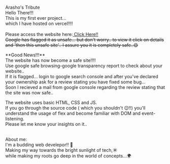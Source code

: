 <h>Arasho's Tribute</h>
<br>
Hello There!!!\
This is my first ever project...\
which I have hosted on vercel!!!!
<br><br>
Please access the website here:<a target="_blank" href="https://arashotribute.vercel.app/"> Click Here!! </a>
<br>
~~Google has flagged it as unsafe... but don't worry.. to view it click on details and 'then this unsafe site'.. I assure you it is completely safe..&#128516;~~
<p>
  **Good News!!!**<br>
  The website has now become a safe site!!!!<br>
  Use google safe browsing-google transparency report to check about your website..<br>
  If it is flagged... login to google search console and after you've declared your ownership ask for a review stating you have fixed some bug...<br>
  Soon I recieved a mail from google console regarding the review stating that the site was now safe..
</p>

The website uses basic HTML, CSS and JS.<br>
If you go through the source code ( which you shouldn't &#x1F609;!!) you'll understand the usage of flex and become familiar with DOM and event-listening.
<br> Please let me know your insights on it..

<br>
<h>About me:</h>
<br>I'm a budding web develepor!! &#127793;<br>
Making my way towards the bright sunlight of tech,&#9728; <br>while making my roots go deep in the world of concepts...&#127757;
